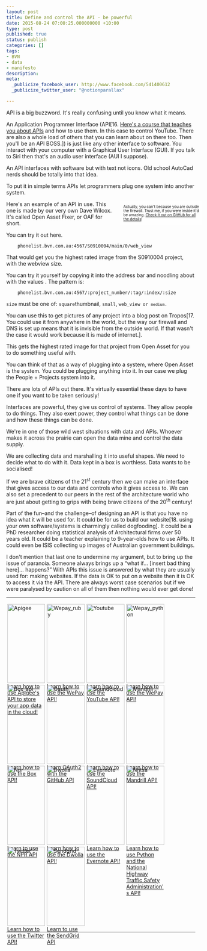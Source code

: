 ```yaml
---
layout: post
title: Define and control the API - be powerful
date: 2015-08-24 07:00:25.000000000 +10:00
type: post
published: true
status: publish
categories: []
tags:
- BVN
- data
- manifesto
description:
meta:
  _publicize_facebook_user: http://www.facebook.com/541400612
  _publicize_twitter_user: "@notionparallax"

---
```

<style type="text/css">
.minibar {
      width: 40%;
      display: block;
      float: right;
      transform: translateX(2em);
      background-color: rgba(255,255,255,0.2);
      padding: 1em;
      font-size: 70%;
    }
    .api-links a {
      display: inline-block;
      width: 20%;
      height: 15em;
      float: left;
      padding: 0.5%;
    }
    .api-links a img {
      width: 100%;
    }
    .api-links:after {
      display: block;
      clear: both;
      content: " ";
    }</style>
<p><!--more--></p>
<p>API is a big buzzword. It's really confusing until you know what it means.</p>
<p>An Application Programmer Interface (API[16. <a href="https://www.google.com/url?q=https%3A%2F%2Fwww.codecademy.com%2Fen%2Ftracks%2Fyoutube&amp;sa=D&amp;sntz=1&amp;usg=AFQjCNEc-H9T8Mj46IggXXnMD1dmj-e_rA">Here's a course that teaches you about APIs</a> and how to use them. In this case to control YouTube. There are also a whole load of others that you can learn about on there too. Then you'll be an API BOSS.]) is just like any other interface to software. You interact with your computer with a Graphical User Interface (GUI). If you talk to Siri then that's an audio user interface (AUI I suppose).</p>
<p>An API interfaces with software but with text not icons. Old school AutoCad nerds should be totally into that idea.</p>
<p>To put it in simple terms APIs let programmers plug one system into another system.</p>
<div class="minibar">Actually, you can't because you are outside the firewall. Trust me, if you were inside it'd be amazing. <a href="https://github.com/bvn-architecture/OAF">Check it out on GitHub for all the details</a>!</div>
<p>Here's an example of an API in use. This one is made by our very own Dave Wilcox. It's called Open Asset Fixer, or OAF for short.</p>
<p>You can try it out here.</p>
<p style="padding-left: 30px;"><code>phonelist.bvn.com.au:4567/S0910004/main/0/web_view</code></p>
<p>That would get you the highest rated image from the S0910004 project, with the webview size.</p>
<p>You can try it yourself by copying it into the address bar and noodling about with the values . The pattern is:</p>
<p style="padding-left: 30px;"><code>phonelist.bvn.com.au:4567/:project_number/:tag/:index/:size</code></p>
<p><code>size</code> must be one of: <code>square</code>thumbnail, <code>small</code>, <code>web_view or <code>medium</code>.</code></p>
<p>You can use this to get pictures of any project into a blog post on Tropos[17. You could use it from anywhere in the world, but the way our firewall and DNS is set up means that it is invisible from the outside world. If that wasn't the case it would work because it is made of internet.].</p>
<p>This gets the highest rated image for that project from Open Asset for you to do something useful with.</p>
<p>You can think of that as a way of plugging into a system, where Open Asset is the system. You could be plugging anything into it. In our case we plug the People + Projects system into it.</p>
<p>There are lots of APIs out there. It's virtually essential these days to have one if you want to be taken seriously!</p>
<p>Interfaces are powerful, they give us control of systems. They allow people to do things. They also exert power, they control what things can be done and how these things can be done.</p>
<p>We're in one of those wild west situations with data and APIs. Whoever makes it across the prairie can open the data mine and control the data supply.</p>
<p>We are collecting data and marshalling it into useful shapes. We need to decide what to do with it. Data kept in a box is worthless. Data wants to be socialised!</p>
<p>If we are brave citizens of the 21<sup>st</sup> century then we can make an interface that gives access to our data and controls who it gives access to. We can also set a precedent to our peers in the rest of the architecture world who are just about getting to grips with being brave citizens of the 20<sup>th</sup> century!</p>
<p>Part of the fun–and the challenge–of designing an API is that you have no idea what it will be used for. It could be for us to build our website[18. using your own software/systems is charmingly called dogfooding]. It could be a PhD researcher doing statistical analysis of Architectural firms over 50 years old. It could be a teacher explaining to 9-year-olds how to use APIs. It could even be ISIS collecting up images of Australian government buildings.</p>
<p>I don't mention that last one to undermine my argument, but to bring up the issue of paranoia. Someone always brings up a “what if… [insert bad thing here]… happens?” With APIs this issue is answered by what they are usually used for: making websites. If the data is OK to put on a website then it is OK to access it via the API. There are always worst case scenarios but if we were paralysed by caution on all of them then nothing would ever get done!</p>
<hr />
<div class="api-links"><a class="api-link" href="https://www.codecademy.com/en/tracks/apigee"><img class="api-card__logo--dark" src="{{ site.baseurl }}/assets/apigee-4a520ff47615b11efbbf1f1ac9b7e222.png" alt="Apigee" />Learn how to use Apigee's API to store your app data in the cloud!</a><a class="api-link" href="https://www.codecademy.com/en/tracks/apigee"><img class="api-card__logo--dark" src="{{ site.baseurl }}/assets/wepay_ruby-9d6921011ec820175616b1f4df2c0fb3.png" alt="Wepay_ruby" />Learn how to use the WePay API!</a><a class="api-link" href="https://www.codecademy.com/en/tracks/wepay_ruby"><img class="api-card__logo--dark" src="{{ site.baseurl }}/assets/youtube-5dfbbca603af73360f51e12871aff155.png" alt="Youtube" />Learn how to use the YouTube API!</a><a class="api-link" href="https://www.codecademy.com/en/tracks/youtube"><img class="api-card__logo--dark" src="{{ site.baseurl }}/assets/wepay_python-9d6921011ec820175616b1f4df2c0fb3.png" alt="Wepay_python" />Learn how to use the WePay API!</a><a class="api-link" href="https://www.codecademy.com/en/tracks/wepay_python"><img class="api-card__logo--dark" src="{{ site.baseurl }}/assets/box_api-8f4126255c5923d08a1828da5380da74.png" alt="Box_api" />Learn how to use the Box API!</a><a class="api-link" href="https://www.codecademy.com/en/tracks/box_api"><img class="api-card__logo--dark" src="{{ site.baseurl }}/assets/oauth-3d0dacbc67e989f4e151fa4cc29a6cf4.png" alt="Oauth" />Learn OAuth2 with the GitHub API</a><a class="api-link" href="https://www.codecademy.com/en/tracks/oauth"><img class="api-card__logo--dark" src="{{ site.baseurl }}/assets/soundcloud-ed814c92469e708ed5f86f73de02d149.png" alt="Soundcloud" />Learn how to use the SoundCloud API!</a><a class="api-link" href="https://www.codecademy.com/en/tracks/soundcloud"><img class="api-card__logo--dark" src="{{ site.baseurl }}/assets/mandrill-f6f35ee33e282022ef016a077c50d719.png" alt="Mandrill" />Learn how to use the Mandrill API!</a><a class="api-link" href="https://www.codecademy.com/en/tracks/mandrill"><img class="api-card__logo--dark" src="{{ site.baseurl }}/assets/npr-3a0cb92871a6b21a1c7163c5913f6673.png" alt="Npr" />Learn to use the NPR API</a><a class="api-link" href="https://www.codecademy.com/en/tracks/npr"><img class="api-card__logo--dark" src="{{ site.baseurl }}/assets/dwolla-136bce68b8949bd0772f868b9a9cd365.png" alt="Dwolla" />Learn how to use the Dwolla API!</a><a class="api-link" href="https://www.codecademy.com/en/tracks/dwolla"><img class="api-card__logo--dark" src="{{ site.baseurl }}/assets/evernote-b32ea1e156b3726193e4336ee2d19e18.png" alt="Evernote" />Learn how to use the Evernote API!</a><a class="api-link" href="https://www.codecademy.com/en/tracks/evernote"><img class="api-card__logo--dark" src="{{ site.baseurl }}/assets/nhtsa-a1945bc0e9cc40938d0c826ec07611d8.png" alt="Nhtsa" />Learn how to use Python and the National Highway Traffic Safety Administration's API!</a><a class="api-link" href="https://www.codecademy.com/en/tracks/nhtsa"><img class="api-card__logo--dark" src="{{ site.baseurl }}/assets/twitter-c76f0c72dca232a0a6a2c970f91c66cc.png" alt="Twitter" />Learn how to use the Twitter API!</a><a class="api-link" href="https://www.codecademy.com/en/tracks/twitter"><img class="api-card__logo--dark" src="{{ site.baseurl }}/assets/sendgrid-f1de2c2ba34221def46519f9a9ae7653.png" alt="Sendgrid" />Learn to use the SendGrid API</a></div>
<hr />
